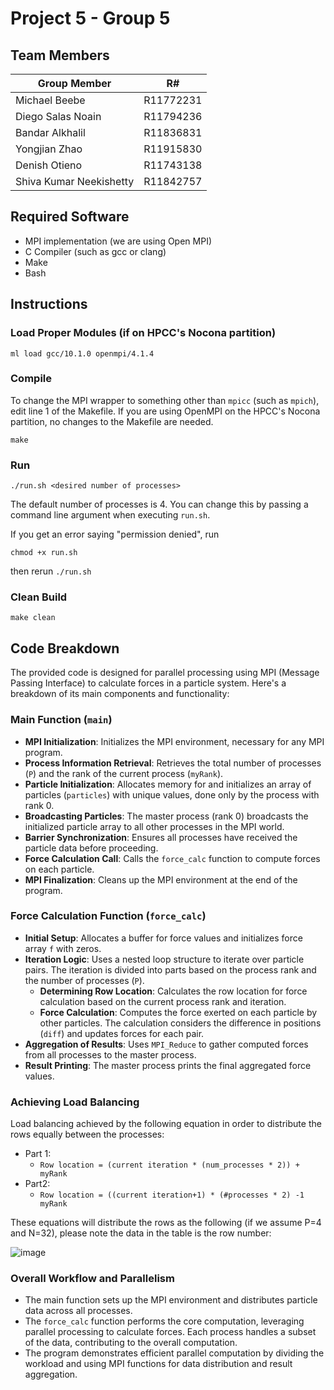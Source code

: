# Project 5 - Group 5
## Team Members
| Group Member              |    R#     |
|---------------------------|-----------|
| Michael Beebe             | R11772231 |
| Diego Salas Noain         | R11794236 |
| Bandar Alkhalil           | R11836831 |
| Yongjian Zhao             | R11915830 |
| Denish Otieno             | R11743138 |
| Shiva Kumar Neekishetty   | R11842757 |

## Required Software
- MPI implementation (we are using Open MPI)
- C Compiler (such as gcc or clang)
- Make
- Bash

## Instructions
### Load Proper Modules (if on HPCC's Nocona partition)
```
ml load gcc/10.1.0 openmpi/4.1.4
```

### Compile
To change the MPI wrapper to something other than `mpicc` (such as `mpich`), edit line 1 of the Makefile. If you are using OpenMPI on the HPCC's Nocona partition, no changes to the Makefile are needed.
```
make
```

### Run
```
./run.sh <desired number of processes>
```
The default number of processes is 4. You can change this by passing a command line argument when executing `run.sh`.

If you get an error saying "permission denied", run
```
chmod +x run.sh
```
then rerun `./run.sh`

### Clean Build
```
make clean
```

## Code Breakdown

The provided code is designed for parallel processing using MPI (Message Passing Interface) to calculate forces in a particle system. Here's a breakdown of its main components and functionality:

### Main Function (`main`)
- **MPI Initialization**: Initializes the MPI environment, necessary for any MPI program.
- **Process Information Retrieval**: Retrieves the total number of processes (`P`) and the rank of the current process (`myRank`).
- **Particle Initialization**: Allocates memory for and initializes an array of particles (`particles`) with unique values, done only by the process with rank 0.
- **Broadcasting Particles**: The master process (rank 0) broadcasts the initialized particle array to all other processes in the MPI world.
- **Barrier Synchronization**: Ensures all processes have received the particle data before proceeding.
- **Force Calculation Call**: Calls the `force_calc` function to compute forces on each particle.
- **MPI Finalization**: Cleans up the MPI environment at the end of the program.

### Force Calculation Function (`force_calc`)
- **Initial Setup**: Allocates a buffer for force values and initializes force array `f` with zeros.
- **Iteration Logic**: Uses a nested loop structure to iterate over particle pairs. The iteration is divided into parts based on the process rank and the number of processes (`P`).
  - **Determining Row Location**: Calculates the row location for force calculation based on the current process rank and iteration.
  - **Force Calculation**: Computes the force exerted on each particle by other particles. The calculation considers the difference in positions (`diff`) and updates forces for each pair.
- **Aggregation of Results**: Uses `MPI_Reduce` to gather computed forces from all processes to the master process.
- **Result Printing**: The master process prints the final aggregated force values.

### Achieving Load Balancing
Load balancing achieved by the following equation in order to distribute the rows equally between the processes:
- Part 1: 
  - `Row location = (current iteration * (num_processes * 2)) + myRank`
- Part2:
  - `Row location = ((current iteration+1) * (#processes * 2) -1 myRank`

These equations will distribute the rows as the following (if we assume P=4 and N=32), please note the data in the table is the row number:

 ![image](https://github.com/michael-beebe/cs5379-parallel-processing/assets/113784916/218e733d-2c36-4f31-8a28-39d96f9f0691)

### Overall Workflow and Parallelism
- The main function sets up the MPI environment and distributes particle data across all processes.
- The `force_calc` function performs the core computation, leveraging parallel processing to calculate forces. Each process handles a subset of the data, contributing to the overall computation.
- The program demonstrates efficient parallel computation by dividing the workload and using MPI functions for data distribution and result aggregation.